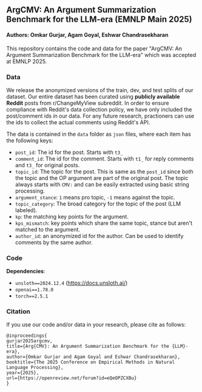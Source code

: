 ## ArgCMV: An Argument Summarization Benchmark for the LLM-era (EMNLP Main 2025)
#### Authors: Omkar Gurjar, Agam Goyal, Eshwar Chandrasekharan

This repository contains the code and data for the paper "ArgCMV: An Argument Summarization Benchmark for the LLM-era" which was accepted at EMNLP 2025.

### Data

We release the anonymized versions of the train, dev, and test splits of our dataset. Our entire dataset has been curated using **publicly available Reddit** posts from r/ChangeMyView subreddit. In order to ensure compliance with Reddit's data collection policy, we have only included the post/comment ids in our data. For any future research, practioners can use the ids to collect the actual comments using Reddit's API. 

The data is contained in the `data` folder as `json` files, where each item has the following keys:

- `post_id`: The id for the post. Starts with `t3_` 
- `comment_id`: The id for the comment. Starts with `t1_` for reply comments and `t3_` for original posts. 
- `topic_id`: The topic for the post. This is same as the `post_id` since both the topic and the OP argument are part of the original post. The topic always starts with `CMV:` and can be easily extracted using basic string processing.
- `argument_stance`:  `1` means pro topic, `-1` means against the topic.
- `topic_category`: The broad category for the topic of the post (LLM labeled).
- `kp`: the matching key points for the argument.
- `kps_mismatch`: key points which share the same topic, stance but aren't matched to the argument.
- `author_id`: an anonymized id for the author. Can be used to identify comments by the same author.


### Code

**Dependencies**: 
- `unsloth==2024.12.4` (https://docs.unsloth.ai/)
- `openai==1.78.0`
- `torch==2.5.1`

### Citation
If you use our code and/or data in your research, please cite as follows:
```
@inproceedings{
gurjar2025argcmv,
title={Arg{CMV}: An Argument Summarization Benchmark for the {LLM}-era},
author={Omkar Gurjar and Agam Goyal and Eshwar Chandrasekharan},
booktitle={The 2025 Conference on Empirical Methods in Natural Language Processing},
year={2025},
url={https://openreview.net/forum?id=eQeOPZCXBu}
}
```
